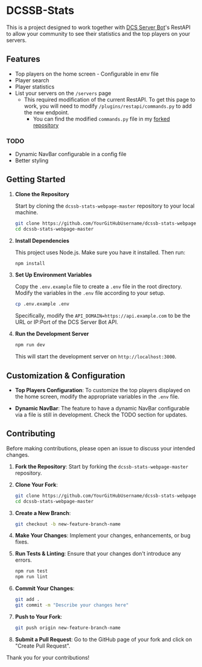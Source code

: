 
# DCSSB-Stats

This is a project designed to work together with [DCS Server Bot](https://github.com/Special-K-s-Flightsim-Bots/DCSServerBot)'s RestAPI to allow your community to see their statistics and the top players on your servers.

## Features

- Top players on the home screen - Configurable in env file
- Player search
- Player statistics
- List your servers on the `/servers` page
  - This required modification of the current RestAPI. To get this page to work, you will need to modify `/plugins/restapi/commands.py` to add the new endpoint.
    - You can find the modified `commands.py` file in my [forked repository](https://github.com/smileyhogue/DCSServerBot/blob/master/plugins/restapi/commands.py)

### TODO

- Dynamic NavBar configurable in a config file
- Better styling

## Getting Started

1. **Clone the Repository**
   
   Start by cloning the `dcssb-stats-webpage-master` repository to your local machine.

   ```bash
   git clone https://github.com/YourGitHubUsername/dcssb-stats-webpage-master.git
   cd dcssb-stats-webpage-master
   ```

2. **Install Dependencies**
   
   This project uses Node.js. Make sure you have it installed. Then run:

   ```bash
   npm install
   ```

3. **Set Up Environment Variables**
   
   Copy the `.env.example` file to create a `.env` file in the root directory. Modify the variables in the `.env` file according to your setup.

   ```bash
   cp .env.example .env
   ```

   Specifically, modify the `API_DOMAIN=https://api.example.com` to be the URL or IP:Port of the DCS Server Bot API.

4. **Run the Development Server**

   ```bash
   npm run dev
   ```

   This will start the development server on `http://localhost:3000`.

## Customization & Configuration

- **Top Players Configuration**: To customize the top players displayed on the home screen, modify the appropriate variables in the `.env` file.
  
- **Dynamic NavBar**: The feature to have a dynamic NavBar configurable via a file is still in development. Check the TODO section for updates.

## Contributing

Before making contributions, please open an issue to discuss your intended changes.

1. **Fork the Repository**: Start by forking the `dcssb-stats-webpage-master` repository.
  
2. **Clone Your Fork**: 

   ```bash
   git clone https://github.com/YourGitHubUsername/dcssb-stats-webpage-master.git
   cd dcssb-stats-webpage-master
   ```

3. **Create a New Branch**:

   ```bash
   git checkout -b new-feature-branch-name
   ```

4. **Make Your Changes**: Implement your changes, enhancements, or bug fixes.

5. **Run Tests & Linting**: Ensure that your changes don't introduce any errors.

   ```bash
   npm run test
   npm run lint
   ```

6. **Commit Your Changes**:

   ```bash
   git add .
   git commit -m "Describe your changes here"
   ```

7. **Push to Your Fork**:

   ```bash
   git push origin new-feature-branch-name
   ```

8. **Submit a Pull Request**: Go to the GitHub page of your fork and click on "Create Pull Request".

Thank you for your contributions!

